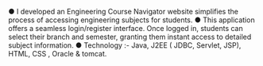 ●	I developed an Engineering Course Navigator website simplifies the process of accessing engineering subjects for students.
●	This application offers a seamless login/register interface. Once logged in, students can select their branch and semester, granting them instant access to detailed subject information.
●	Technology :- Java, J2EE ( JDBC, Servlet, JSP), HTML, CSS , Oracle & tomcat.

